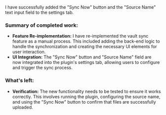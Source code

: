 I have successfully added the "Sync Now" button and the "Source Name" text input field to the settings tab.

### Summary of completed work:
-   **Feature Re-implementation:** I have re-implemented the vault sync feature as a manual process. This included adding the back-end logic to handle the synchronization and creating the necessary UI elements for user interaction.
-   **UI Integration:** The "Sync Now" button and "Source Name" field are now integrated into the plugin's settings tab, allowing users to configure and trigger the sync process.

### What's left:
-   **Verification:** The new functionality needs to be tested to ensure it works correctly. This involves running the plugin, configuring the source name, and using the "Sync Now" button to confirm that files are successfully uploaded.
